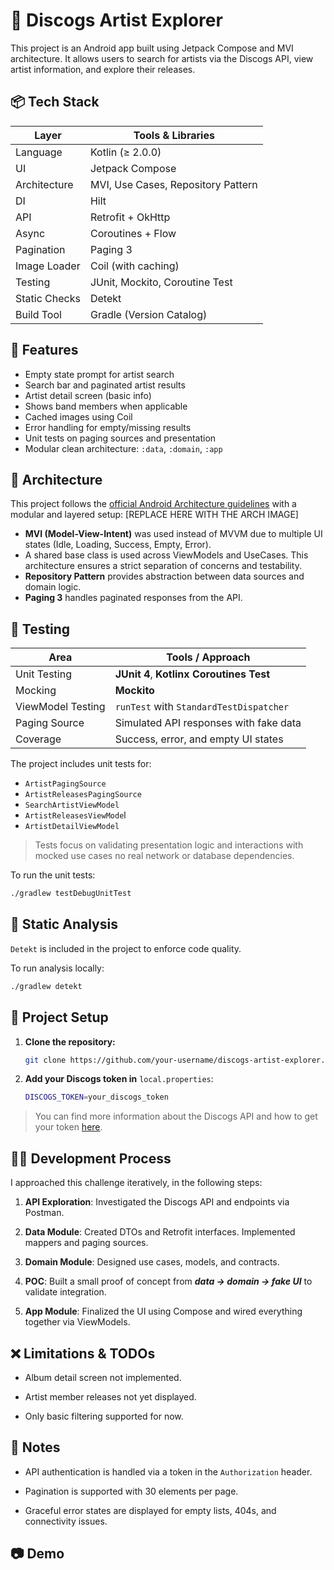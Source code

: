 # 🎵 Discogs Artist Explorer

This project is an Android app built using Jetpack Compose and MVI architecture. It allows users to search for artists via the Discogs API, view artist information, and explore their releases.
## 📦 Tech Stack

| Layer         | Tools & Libraries                             |
|---------------|-----------------------------------------------|
| Language      | Kotlin (≥ 2.0.0)                              |
| UI            | Jetpack Compose                               |
| Architecture  | MVI, Use Cases, Repository Pattern            |
| DI            | Hilt                                          |
| API           | Retrofit + OkHttp                             |
| Async         | Coroutines + Flow                             |
| Pagination    | Paging 3                                      |
| Image Loader  | Coil (with caching)                           |
| Testing       | JUnit, Mockito, Coroutine Test                |
| Static Checks | Detekt                                        |
| Build Tool    | Gradle (Version Catalog)                      |


## 🚀 Features

- Empty state prompt for artist search
- Search bar and paginated artist results
- Artist detail screen (basic info)
- Shows band members when applicable
- Cached images using Coil
- Error handling for empty/missing results
- Unit tests on paging sources and presentation
- Modular clean architecture: `:data`, `:domain`, `:app`


## 🧠 Architecture

This project follows the [official Android Architecture guidelines](https://developer.android.com/topic/architecture) with a modular and layered setup:
[REPLACE HERE WITH THE ARCH IMAGE]
- **MVI (Model-View-Intent)** was used instead of MVVM due to multiple UI states (Idle, Loading, Success, Empty, Error).
- A shared base class is used across ViewModels and UseCases. This architecture ensures a strict separation of concerns and testability.
- **Repository Pattern** provides abstraction between data sources and domain logic.
- **Paging 3** handles paginated responses from the API.

## 🧪 Testing

| Area               | Tools / Approach                               |
|--------------------|------------------------------------------------|
| Unit Testing       | **JUnit 4**, **Kotlinx Coroutines Test**       |
| Mocking            | **Mockito**                                    |
| ViewModel Testing  | `runTest` with `StandardTestDispatcher`        |
| Paging Source      | Simulated API responses with fake data         |
| Coverage           | Success, error, and empty UI states            |

The project includes unit tests for:

- `ArtistPagingSource`
- `ArtistReleasesPagingSource`
- `SearchArtistViewModel`
- `ArtistReleasesViewMode`l
- `ArtistDetailViewModel`

> Tests focus on validating presentation logic and interactions with mocked use cases no real network or database dependencies.

To run the unit tests:

```bash
./gradlew testDebugUnitTest
```

## 🧰 Static Analysis

`Detekt` is included in the project to enforce code quality.

To run analysis locally:
```bash
./gradlew detekt
```
## 🔧 Project Setup

1. **Clone the repository:**
    ```bash
    git clone https://github.com/your-username/discogs-artist-explorer.git
	```
2. **Add your Discogs token in** `local.properties`:
    ```bash
    DISCOGS_TOKEN=your_discogs_token
	```
> 	You can find more information about the Discogs API and how to get
> your token [here](https://www.discogs.com/settings/developers).
## 🧑‍💻 Development Process

I approached this challenge iteratively, in the following steps:

1.  **API Exploration**: Investigated the Discogs API and endpoints via Postman.

2.  **Data Module**: Created DTOs and Retrofit interfaces. Implemented mappers and paging sources.

3.  **Domain Module**: Designed use cases,  models, and contracts.

4.  **POC**: Built a small proof of concept from ***data → domain → fake UI*** to validate integration.

5.  **App Module**: Finalized the UI using Compose and wired everything together via ViewModels.
## ❌ Limitations & TODOs

-   Album detail screen not implemented.

-   Artist member releases not yet displayed.

-   Only basic filtering supported for now.
## 📝 Notes

-   API authentication is handled via a token in the `Authorization` header.

-   Pagination is supported with 30 elements per page.

-   Graceful error states are displayed for empty lists, 404s, and connectivity issues.

## :camera: Demo